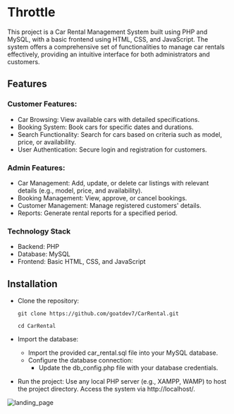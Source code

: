 # Throttle
This project is a Car Rental Management System built using PHP and MySQL, with a basic frontend using HTML, CSS, and JavaScript. The system offers a comprehensive set of functionalities to manage car rentals effectively, providing an intuitive interface for both administrators and customers.


## Features

### Customer Features:
- Car Browsing: View available cars with detailed specifications.
- Booking System: Book cars for specific dates and durations.
- Search Functionality: Search for cars based on criteria such as model, price, or availability.
- User Authentication: Secure login and registration for customers.

### Admin Features:
- Car Management: Add, update, or delete car listings with relevant details (e.g., model, price, and availability).
- Booking Management: View, approve, or cancel bookings.
- Customer Management: Manage registered customers' details.
- Reports: Generate rental reports for a specified period.

### Technology Stack
- Backend: PHP
- Database: MySQL
- Frontend: Basic HTML, CSS, and JavaScript

## Installation

- Clone the repository:

  ```git clone https://github.com/goatdev7/CarRental.git```

  ```cd CarRental```

- Import the database:
    - Import the provided car_rental.sql file into your MySQL database.
    - Configure the database connection:
        - Update the db_config.php file with your database credentials.
  
- Run the project:
    Use any local PHP server (e.g., XAMPP, WAMP) to host the project directory.
    Access the system via http://localhost/.


![landing_page](https://github.com/user-attachments/assets/eadb08fe-cb77-4b47-930e-8a1a27bbb2da)
